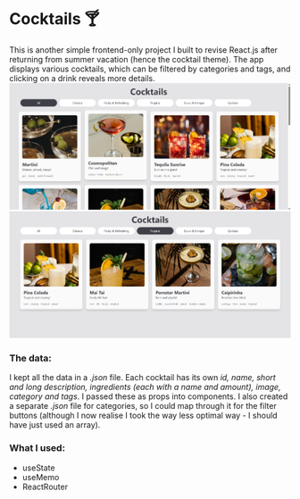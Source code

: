 # Cocktails 🍸
This is another simple frontend-only project I built to revise React.js after returning from summer vacation (hence the cocktail theme).
The app displays various cocktails, which can be filtered by categories and tags, and clicking on a drink reveals more details.
![Screenshot of the project](github_assets/screenshot1.png)
![Screenshot of the project](github_assets/screenshot2.png)

### The data:
I kept all the data in a *.json* file. Each cocktail has its own *id, name, short and long description, ingredients (each with a name and amount), image, category and tags*. I passed these as props into components. I also created a separate *.json* file for categories, so I could map through it for the filter buttons (although I now realise I took the way less optimal way - I should have just used an array).

### What I used:
- useState
- useMemo
- ReactRouter
